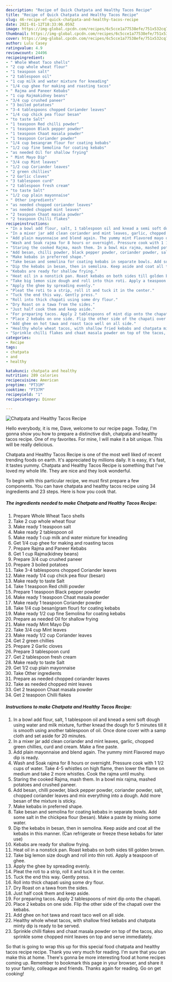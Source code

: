 ```yaml
---
description: "Recipe of Quick Chatpata and Healthy Tacos Recipe"
title: "Recipe of Quick Chatpata and Healthy Tacos Recipe"
slug: 46-recipe-of-quick-chatpata-and-healthy-tacos-recipe
date: 2021-01-12T18:33:06.059Z
image: https://img-global.cpcdn.com/recipes/6c5cce1a77538efe/751x532cq70/chatpata-and-healthy-tacos-recipe-recipe-main-photo.jpg
thumbnail: https://img-global.cpcdn.com/recipes/6c5cce1a77538efe/751x532cq70/chatpata-and-healthy-tacos-recipe-recipe-main-photo.jpg
cover: https://img-global.cpcdn.com/recipes/6c5cce1a77538efe/751x532cq70/chatpata-and-healthy-tacos-recipe-recipe-main-photo.jpg
author: Lulu Casey
ratingvalue: 4.9
reviewcount: 24496
recipeingredient:
- " Whole Wheat Taco shells"
- "2 cup whole wheat flour"
- "1 teaspoon salt"
- "2 tablespoon oil"
- "1 cup milk and water mixture for kneading"
- "1/4 cup ghee for making and roasting tacos"
- " Rajma and Paneer Kebabs"
- "1 cup Rajmakidney beans"
- "3/4 cup crushed paneer"
- "3 boiled potatoes"
- "3-4 tablespoons chopped Coriander leaves"
- "1/4 cup chick pea flour besan"
- "to taste Salt"
- "1 teaspoon Red chilli powder"
- "1 teaspoon Black pepper powder"
- "1 teaspoon Chaat masala powder"
- "1 teaspoon Coriander powder"
- "1/4 cup besangram flour for coating kebabs"
- "1/2 cup fine Semolina for coating kebabs"
- "as needed Oil for shallow frying"
- " Mint Mayo Dip"
- "3/4 cup Mint leaves"
- "1/2 cup Coriander leaves"
- "2 green chillies"
- "2 Garlic cloves"
- "3 tablespoon curd"
- "2 tablespoon fresh cream"
- "to taste Salt"
- "1/2 cup plain mayonnaise"
- " Other ingredients"
- "as needed chopped coriander leaves"
- "as needed chopped mint leaves"
- "2 teaspoon Chaat masala powder"
- "2 teaspoon Chilli flakes"
recipeinstructions:
- "In a bowl add flour, salt, 1 tablespoon oil and knead a semi soft dough using water and milk mixture, further knead the dough for 5 minutes till it is smooth using another tablespoon of oil. Once done cover with a samp cloth and set aside for 20 minutes."
- "In a mixer jar add clean coriander and mint leaves, garlic, chopped green chillies, curd and cream. Make a fine paste."
- "Add plain mayonnaise and blend again. The yummy mint Flavored mayo dip is ready."
- "Wash and Soak rajma for 8 hours or overnight. Pressure cook with 1 1/2 cups of water. Take 4-5 whistles on high flame, then lower the flame on medium and take 2 more whistles. Cook the rajma until mushy."
- "Staring the cooked Rajma, mash them. In a bowl mix rajma, mashed potatoes and crushed paneer."
- "Add besan, chilli powder, black pepper powder, coriander powder, salt, chopped coriander leaves and mix everything into a dough. Add more besan of the mixture is sticky."
- "Make kebabs in preferred shape."
- "Take besan and semolina for coating kebabs in separate bowls. Add some salt in the chickpea flour (besan). Make a paste by mixing some water."
- "Dip the kebabs in besan, then in semolina. Keep aside and coat all the kebabs in this manner. (Can refrigerate or freeze these kebabs for later use)"
- "Kebabs are ready for shallow frying."
- "Heat oil in a nonstick pan. Roast kebabs on both sides till golden brown."
- "Take big lemon size dough and roll into thin roti. Apply a teaspoon of ghee."
- "Apply the ghee by spreading evenly."
- "Pleat the roti to a strip, roll it and tuck it in the center."
- "Tuck the end this way. Gently press."
- "Roll into thick chapati using some dry flour."
- "Dry Roast on a tawa from the sides."
- "Just half cook them and keep aside."
- "For preparing tacos. Apply 2 tablespoons of mint dip onto the chapati."
- "Place 2 kebabs on one side. Flip the other side of the chapati over the kebabs."
- "Add ghee on hot tawa and roast taco well on all side."
- "Healthy whole wheat tacos, with shallow fried kebabs and chatpata minty dip is ready to be served."
- "Sprinkle chilli flakes and chaat masala powder on top of the tacos, also sprinkle some chopped mint leaves on top and serve immediately."
categories:
- Recipe
tags:
- chatpata
- and
- healthy

katakunci: chatpata and healthy 
nutrition: 289 calories
recipecuisine: American
preptime: "PT31M"
cooktime: "PT37M"
recipeyield: "1"
recipecategory: Dinner

---
```



![Chatpata and Healthy Tacos Recipe](https://img-global.cpcdn.com/recipes/6c5cce1a77538efe/751x532cq70/chatpata-and-healthy-tacos-recipe-recipe-main-photo.jpg)

Hello everybody, it is me, Dave, welcome to our recipe page. Today, I'm gonna show you how to prepare a distinctive dish, chatpata and healthy tacos recipe. One of my favorites. For mine, I will make it a bit unique. This will be really delicious.



Chatpata and Healthy Tacos Recipe is one of the most well liked of recent trending foods on earth. It's appreciated by millions daily. It is easy, it's fast, it tastes yummy. Chatpata and Healthy Tacos Recipe is something that I've loved my whole life. They are nice and they look wonderful.


To begin with this particular recipe, we must first prepare a few components. You can have chatpata and healthy tacos recipe using 34 ingredients and 23 steps. Here is how you cook that.

<!--inarticleads1-->

##### The ingredients needed to make Chatpata and Healthy Tacos Recipe:

1. Prepare  Whole Wheat Taco shells
1. Take 2 cup whole wheat flour
1. Make ready 1 teaspoon salt
1. Make ready 2 tablespoon oil
1. Make ready 1 cup milk and water mixture for kneading
1. Get 1/4 cup ghee for making and roasting tacos
1. Prepare  Rajma and Paneer Kebabs
1. Get 1 cup Rajma(kidney beans)
1. Prepare 3/4 cup crushed paneer
1. Prepare 3 boiled potatoes
1. Take 3-4 tablespoons chopped Coriander leaves
1. Make ready 1/4 cup chick pea flour (besan)
1. Make ready to taste Salt
1. Take 1 teaspoon Red chilli powder
1. Prepare 1 teaspoon Black pepper powder
1. Make ready 1 teaspoon Chaat masala powder
1. Make ready 1 teaspoon Coriander powder
1. Take 1/4 cup besan(gram flour) for coating kebabs
1. Make ready 1/2 cup fine Semolina for coating kebabs
1. Prepare as needed Oil for shallow frying
1. Make ready  Mint Mayo Dip
1. Take 3/4 cup Mint leaves
1. Make ready 1/2 cup Coriander leaves
1. Get 2 green chillies
1. Prepare 2 Garlic cloves
1. Prepare 3 tablespoon curd
1. Get 2 tablespoon fresh cream
1. Make ready to taste Salt
1. Get 1/2 cup plain mayonnaise
1. Take  Other ingredients
1. Prepare as needed chopped coriander leaves
1. Take as needed chopped mint leaves
1. Get 2 teaspoon Chaat masala powder
1. Get 2 teaspoon Chilli flakes




<!--inarticleads2-->

##### Instructions to make Chatpata and Healthy Tacos Recipe:

1. In a bowl add flour, salt, 1 tablespoon oil and knead a semi soft dough using water and milk mixture, further knead the dough for 5 minutes till it is smooth using another tablespoon of oil. Once done cover with a samp cloth and set aside for 20 minutes.
1. In a mixer jar add clean coriander and mint leaves, garlic, chopped green chillies, curd and cream. Make a fine paste.
1. Add plain mayonnaise and blend again. The yummy mint Flavored mayo dip is ready.
1. Wash and Soak rajma for 8 hours or overnight. Pressure cook with 1 1/2 cups of water. Take 4-5 whistles on high flame, then lower the flame on medium and take 2 more whistles. Cook the rajma until mushy.
1. Staring the cooked Rajma, mash them. In a bowl mix rajma, mashed potatoes and crushed paneer.
1. Add besan, chilli powder, black pepper powder, coriander powder, salt, chopped coriander leaves and mix everything into a dough. Add more besan of the mixture is sticky.
1. Make kebabs in preferred shape.
1. Take besan and semolina for coating kebabs in separate bowls. Add some salt in the chickpea flour (besan). Make a paste by mixing some water.
1. Dip the kebabs in besan, then in semolina. Keep aside and coat all the kebabs in this manner. (Can refrigerate or freeze these kebabs for later use)
1. Kebabs are ready for shallow frying.
1. Heat oil in a nonstick pan. Roast kebabs on both sides till golden brown.
1. Take big lemon size dough and roll into thin roti. Apply a teaspoon of ghee.
1. Apply the ghee by spreading evenly.
1. Pleat the roti to a strip, roll it and tuck it in the center.
1. Tuck the end this way. Gently press.
1. Roll into thick chapati using some dry flour.
1. Dry Roast on a tawa from the sides.
1. Just half cook them and keep aside.
1. For preparing tacos. Apply 2 tablespoons of mint dip onto the chapati.
1. Place 2 kebabs on one side. Flip the other side of the chapati over the kebabs.
1. Add ghee on hot tawa and roast taco well on all side.
1. Healthy whole wheat tacos, with shallow fried kebabs and chatpata minty dip is ready to be served.
1. Sprinkle chilli flakes and chaat masala powder on top of the tacos, also sprinkle some chopped mint leaves on top and serve immediately.




So that is going to wrap this up for this special food chatpata and healthy tacos recipe recipe. Thank you very much for reading. I'm sure that you can make this at home. There's gonna be more interesting food at home recipes coming up. Remember to bookmark this page in your browser, and share it to your family, colleague and friends. Thanks again for reading. Go on get cooking!
